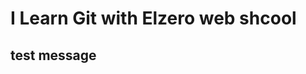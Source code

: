 # I Learn Git with Elzero web shcool

## test message
<!---
SomeBody05-commit/SomeBody05-commit is a ✨ special ✨ repository because its `README.md` (this file) appears on your GitHub profile.
You can click the Preview link to take a look at your changes.
--->
